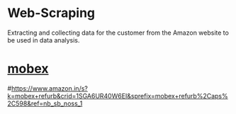 # Web-Scraping
Extracting and collecting data for the customer from the Amazon website to be used in data analysis.

# [mobex](https://www.mobex.in/)
#https://www.amazon.in/s?k=mobex+refurb&crid=1SGA6UR40W6EI&sprefix=mobex+refurb%2Caps%2C598&ref=nb_sb_noss_1
